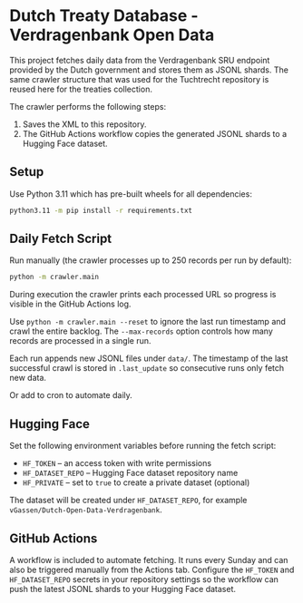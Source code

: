 # Dutch Treaty Database - Verdragenbank Open Data

This project fetches daily data from the Verdragenbank SRU endpoint provided by the Dutch government and stores them as JSONL shards. The same crawler structure that was used for the Tuchtrecht repository is reused here for the treaties collection.

The crawler performs the following steps:

1. Saves the XML to this repository.
2. The GitHub Actions workflow copies the generated JSONL shards to a Hugging Face dataset.

## Setup

Use Python 3.11 which has pre-built wheels for all dependencies:

```bash
python3.11 -m pip install -r requirements.txt
```

## Daily Fetch Script

Run manually (the crawler processes up to 250 records per run by default):

```bash
python -m crawler.main
```

During execution the crawler prints each processed URL so progress is visible in
the GitHub Actions log.

Use `python -m crawler.main --reset` to ignore the last run timestamp and crawl the
entire backlog. The `--max-records` option controls how many records are
processed in a single run.

Each run appends new JSONL files under `data/`. The timestamp of the last
successful crawl is stored in `.last_update` so consecutive runs only fetch new
data.

Or add to cron to automate daily.

## Hugging Face

Set the following environment variables before running the fetch script:

* `HF_TOKEN` – an access token with write permissions
* `HF_DATASET_REPO` – Hugging Face dataset repository name
* `HF_PRIVATE` – set to `true` to create a private dataset (optional)

The dataset will be created under `HF_DATASET_REPO`, for example
`vGassen/Dutch-Open-Data-Verdragenbank`.

## GitHub Actions

A workflow is included to automate fetching. It runs every Sunday and can also
be triggered manually from the Actions tab. Configure the `HF_TOKEN` and
`HF_DATASET_REPO` secrets in your repository settings so the workflow can push
the latest JSONL shards to your Hugging Face dataset.
